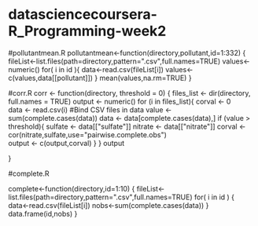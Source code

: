 # datasciencecoursera-R_Programming-week2
#pollutantmean.R
pollutantmean<-function(directory,pollutant,id=1:332)
{
  fileList<-list.files(path=directory,pattern=".csv",full.names=TRUE)
  values<-numeric()
  for( i in id ){
    data<-read.csv(fileList[i])
    values<-c(values,data[[pollutant]])
  }
  mean(values,na.rm=TRUE)
}



#corr.R
corr <- function(directory, threshold = 0) {
  files_list <- dir(directory, full.names = TRUE)
  output <- numeric()
  for (i in files_list){
    corval <- 0        
    data <- read.csv(i) #Bind CSV files in data 
    value <- sum(complete.cases(data))
    data <- data[complete.cases(data),]
    if (value > threshold){ 
      sulfate <- data[["sulfate"]]
      nitrate <- data[["nitrate"]]
      corval <- cor(nitrate,sulfate,use="pairwise.complete.obs")            
      output <- c(output,corval)
    }
  }
  output
  
}

#complete.R

complete<-function(directory,id=1:10)
{
  fileList<-list.files(path=directory,pattern=".csv",full.names=TRUE)
  for( i in id )
    {
    data<-read.csv(fileList[i])
    nobs<-sum(complete.cases(data))
  }
  data.frame(id,nobs)
}
